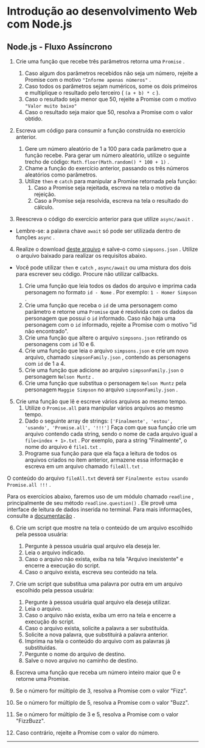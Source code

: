 # Introdução ao desenvolvimento Web com Node.js
## Node.js - Fluxo Assíncrono

1.  Crie uma função que recebe três parâmetros retorna uma  `Promise`  .
    
    1.  Caso algum dos parâmetros recebidos não seja um número, rejeite a Promise com o motivo  `"Informe apenas números"`  .
    2.  Caso todos os parâmetros sejam numéricos, some os dois primeiros e multiplique o resultado pelo terceiro (  `(a + b) * c`  ).
    3.  Caso o resultado seja menor que 50, rejeite a Promise com o motivo  `"Valor muito baixo"`
    4.  Caso o resultado seja maior que 50, resolva a Promise com o valor obtido.
2.  Escreva um código para consumir a função construída no exercício anterior.
    
    1.  Gere um número aleatório de 1 a 100 para cada parâmetro que a função recebe. Para gerar um número aleatório, utilize o seguinte trecho de código:  `Math.floor(Math.random() * 100 + 1)`  .
    2.  Chame a função do exercício anterior, passando os três números aleatórios como parâmetros.
    3.  Utilize  `then`  e  `catch`  para manipular a Promise retornada pela função:
        1.  Caso a Promise seja rejeitada, escreva na tela o motivo da rejeição.
        2.  Caso a Promise seja resolvida, escreva na tela o resultado do cálculo.
3.  Reescreva o código do exercício anterior para que utilize  `async/await`  .
    

-   Lembre-se: a palavra chave  `await`  só pode ser utilizada dentro de funções  `async`  .

4.  Realize o download  [deste arquivo](https://s3.us-east-2.amazonaws.com/assets.app.betrybe.com/back-end/nodejs/async-flow/simpsons-94f8eb570f2ea830462ee2375ded177b.json) e salve-o como  `simpsons.json`  . Utilize o arquivo baixado para realizar os requisitos abaixo.

-   Você pode utilizar  `then`  e  `catch`  ,  `async/await`  ou uma mistura dos dois para escrever seu código. Procure não utilizar callbacks.
    
    1.  Crie uma função que leia todos os dados do arquivo e imprima cada personagem no formato  `id - Nome`  . Por exemplo:  `1 - Homer Simpson`  .
    2.  Crie uma função que receba o  `id`  de uma personagem como parâmetro e retorne uma  `Promise`  que é resolvida com os dados da personagem que possui o  `id`  informado. Caso não haja uma personagem com o  `id`  informado, rejeite a Promise com o motivo "id não encontrado".
    3.  Crie uma função que altere o arquivo  `simpsons.json`  retirando os personagens com  `id`  10 e 6.
    4.  Crie uma função que leia o arquivo  `simpsons.json`  e crie um novo arquivo, chamado  `simpsonFamily.json`  , contendo as personagens com  `id`  de 1 a 4.
    5.  Crie uma função que adicione ao arquivo  `simpsonFamily.json`  o personagem  `Nelson Muntz`  .
    6.  Crie uma função que substitua o personagem  `Nelson Muntz`  pela personagem  `Maggie Simpson`  no arquivo  `simpsonFamily.json`  .

5.  Crie uma função que lê e escreve vários arquivos ao mesmo tempo.
    1.  Utilize o  `Promise.all`  para manipular vários arquivos ao mesmo tempo.
    2.  Dado o seguinte array de strings:  `['Finalmente', 'estou', 'usando', 'Promise.all', '!!!']`  Faça com que sua função crie um arquivo contendo cada string, sendo o nome de cada arquivo igual a  `file<index + 1>.txt`  . Por exemplo, para a string "Finalmente", o nome do arquivo é  `file1.txt`  .
    3.  Programe sua função para que ela faça a leitura de todos os arquivos criados no item anterior, armazene essa informação e escreva em um arquivo chamado  `fileAll.txt`  .

O conteúdo do arquivo  `fileAll.txt`  deverá ser  `Finalmente estou usando Promise.all !!!`  .

Para os exercícios abaixo, faremos uso de um módulo chamado  `readline`  , principalmente de seu método  `readline.question()`  . Ele provê uma interface de leitura de dados inserida no terminal. Para mais informações, consulte a  [documentação](https://nodejs.org/api/readline.html) .

6.  Crie um script que mostre na tela o conteúdo de um arquivo escolhido pela pessoa usuária:
    
    1.  Pergunte à pessoa usuária qual arquivo ela deseja ler.
    2.  Leia o arquivo indicado.
    3.  Caso o arquivo não exista, exiba na tela "Arquivo inexistente" e encerre a execução do script.
    4.  Caso o arquivo exista, escreva seu conteúdo na tela.
7.  Crie um script que substitua uma palavra por outra em um arquivo escolhido pela pessoa usuária:
    
    1.  Pergunte à pessoa usuária qual arquivo ela deseja utilizar.
    2.  Leia o arquivo.
    3.  Caso o arquivo não exista, exiba um erro na tela e encerre a execução do script.
    4.  Caso o arquivo exista, solicite a palavra a ser substituída.
    5.  Solicite a nova palavra, que substituirá a palavra anterior.
    6.  Imprima na tela o conteúdo do arquivo com as palavras já substituídas.
    7.  Pergunte o nome do arquivo de destino.
    8.  Salve o novo arquivo no caminho de destino.

8.  Escreva uma função que receba um número inteiro maior que 0 e retorne uma Promise.
9.  Se o número for múltiplo de 3, resolva a Promise com o valor "Fizz".
10.  Se o número for múltiplo de 5, resolva a Promise com o valor "Buzz".
11.  Se o número for múltiplo de 3 e 5, resolva a Promise com o valor "FizzBuzz".
12.  Caso contrário, rejeite a Promise com o valor do número.

----------